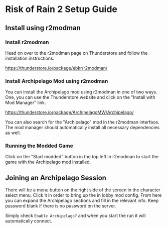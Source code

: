 # Risk of Rain 2 Setup Guide

## Install using r2modman
### Install r2modman
Head on over to the r2modman page on Thunderstore and follow the installation instructions.

https://thunderstore.io/package/ebkr/r2modman/

### Install Archipelago Mod using r2modman
You can install the Archipelago mod using r2modman in one of two ways. 
One, you can use the Thunderstore website and click on the "Install with Mod Manager" link.

https://thunderstore.io/package/ArchipelagoMW/Archipelago/

You can also search for the "Archipelago" mod in the r2modman interface.
The mod manager should automatically install all necessary dependencies as well.

### Running the Modded Game
Click on the "Start modded" button in the top left in r2modman to start the game with the
Archipelago mod installed.

## Joining an Archipelago Session
There will be a menu button on the right side of the screen in the character select menu. 
Click it in order to bring up the in lobby mod config. 
From here you can expand the Archipelago sections and fill in the relevant info.
Keep password blank if there is no password on the server.

Simply check `Enable Archipelago?` and when you start the run it will automatically connect.